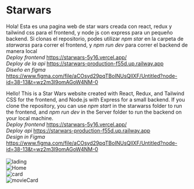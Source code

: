 # Starwars

 Hola! Esta es una pagina web de star wars creada con react, redux y tailwind css para el frontend, y node js con express para un pequeño backend. Si clonas el repositorio, podes utilizar *npm star* en la carpeta de *starwarss* para correr el frontend, y *npm run dev* para correr el backend de manera local 
 <br/>
 *Deploy frontend* https://starwars-5y16.vercel.app/
 <br/>
 *Deploy de la api* https://starwars-production-f55d.up.railway.app
 <br/>
 *Diseño en figma* https://www.figma.com/file/aCOsyd29pqTBoINUsQllXF/Untitled?node-id=38-13&t=wz2m3l9omAGoW4NM-0
 <br/>
 
 
 Hello! This is a Star Wars website created with React, Redux, and Tailwind CSS for the frontend, and Node.js with Express for a small backend. If you clone the repository, you can use *npm start* in the starwarss folder to run the frontend, and *npm run dev* in the Server folder to run the backend on your local machine.
 <br/>
 *Deploy frontend* https://starwars-5y16.vercel.app/
 <br/>
 *Deploy api* https://starwars-production-f55d.up.railway.app
 <br/>
 *Design in Figma* https://www.figma.com/file/aCOsyd29pqTBoINUsQllXF/Untitled?node-id=38-13&t=wz2m3l9omAGoW4NM-0
 <br/>
 <br/>
<img src="https://user-images.githubusercontent.com/98859499/233303915-8a5f13d5-8dc0-4cf9-8329-6b0bd0407e4b.png" alt='lading'/>
<br/>
<img src="https://user-images.githubusercontent.com/98859499/233303683-572cfe24-e725-4d58-b27c-ea688ac12d91.png" alt='Home'/>
<br/>
<img src="https://user-images.githubusercontent.com/98859499/233303837-01402aad-a368-4386-846f-98241cfd22ee.png" alt='card'/>
<br/>
<img src="https://user-images.githubusercontent.com/98859499/233304562-b2b0af39-1e32-483e-9dc4-24c944c3029a.png" alt='movieCard'/>


 


